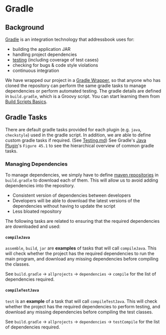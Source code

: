 # Gradle

## Background
[Gradle](https://gradle.org/) is an integration technology that addressbook uses for:
- building the application JAR
- handling project dependencies
- [testing](./Testing.md) (including coverage of test cases)
- checking for bugs & code style violations
- continuous integration

We have wrapped our project in a [Gradle Wrapper](https://docs.gradle.org/current/userguide/gradle_wrapper.html), so that anyone who has cloned the repository can perform the same gradle tasks to manage dependencies or perform automated testing.
The gradle details are defined in `build.gradle`, which is a Groovy script. You can start learning them from [Build Scripts Basics](https://docs.gradle.org/current/userguide/tutorial_using_tasks.html).


## Gradle Tasks

There are default gradle tasks provided for each plugin (e.g. `java`, `checkstyle`) used in the gradle script. In addition, we are able to define custom gradle tasks if required. (See [Testing.md](./Testing.md))
See Gradle's [Java Plugin](https://docs.gradle.org/current/userguide/java_plugin.html)'s `Figure 45.1` to see the hierarchical overview of common gradle tasks.

### Managing Dependencies

To manage dependencies, we simply have to define [maven repositories](https://maven.apache.org/guides/introduction/introduction-to-repositories.html) in `build.gradle` to download each of them.
This will allow us to avoid adding dependencies into the repository.
- Consistent version of dependencies between developers
- Developers will be able to download the latest versions of the dependencies without having to update the script
- Less bloated repository

The following tasks are related to ensuring that the required dependencies are downloaded and used:

#### `compileJava`
`assemble`, `build`, `jar` are **examples** of tasks that will call `compileJava`.
This will check whether the project has the required dependencies to run the main program, and download any missing dependencies before compiling the classes.

See `build.gradle` -> `allprojects` -> `dependencies` -> `compile` for the list of dependencies required.

#### `compileTestJava`
`test` is an **example** of a task that will call `compileTestJava`.
This will check whether the project has the required dependencies to perform testing, and download any missing dependencies before compiling the test classes.

See `build.gradle` -> `allprojects` -> `dependencies` -> `testCompile` for the list of dependencies required.